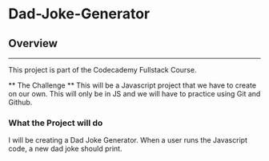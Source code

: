 # Dad-Joke-Generator

## Overview

---

This project is part of the Codecademy Fullstack Course.

** The Challenge **
This will be a Javascript project that we have to create on our own. This will only be in JS and we will have to practice using Git and Github.

### What the Project will do

I will be creating a Dad Joke Generator. When a user runs the Javascript code, a new dad joke should print.
